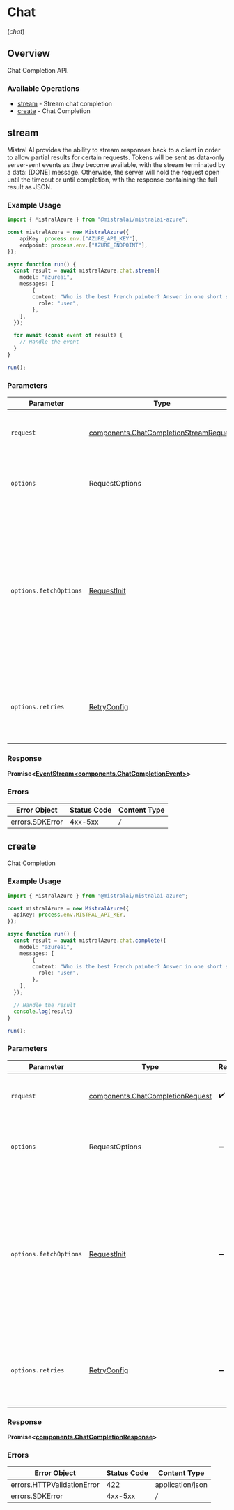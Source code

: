 # Chat
(*chat*)

## Overview

Chat Completion API.

### Available Operations

* [stream](#stream) - Stream chat completion
* [create](#create) - Chat Completion

## stream

Mistral AI provides the ability to stream responses back to a client in order to allow partial results for certain requests. Tokens will be sent as data-only server-sent events as they become available, with the stream terminated by a data: [DONE] message. Otherwise, the server will hold the request open until the timeout or until completion, with the response containing the full result as JSON.

### Example Usage

```typescript
import { MistralAzure } from "@mistralai/mistralai-azure";

const mistralAzure = new MistralAzure({
    apiKey: process.env.["AZURE_API_KEY"],
    endpoint: process.env.["AZURE_ENDPOINT"],
});

async function run() {
  const result = await mistralAzure.chat.stream({
    model: "azureai",
    messages: [
        {
        content: "Who is the best French painter? Answer in one short sentence.",
          role: "user",
        },
    ],
  });

  for await (const event of result) {
    // Handle the event
  }
}

run();
```

### Parameters

| Parameter              | Type                                                                                             | Required           | Description                                                                                                                                                                    |
| ---------------------- | ------------------------------------------------------------------------------------------------ | ------------------ | ------------------------------------------------------------------------------------------------------------------------------------------------------------------------------ |
| `request`              | [components.ChatCompletionStreamRequest](../../models/components/chatcompletionstreamrequest.md) | :heavy_check_mark: | The request object to use for the request.                                                                                                                                     |
| `options`              | RequestOptions                                                                                   | :heavy_minus_sign: | Used to set various options for making HTTP requests.                                                                                                                          |
| `options.fetchOptions` | [RequestInit](https://developer.mozilla.org/en-US/docs/Web/API/Request/Request#options)          | :heavy_minus_sign: | Options that are passed to the underlying HTTP request. This can be used to inject extra headers for examples. All `Request` options, except `method` and `body`, are allowed. |
| `options.retries`      | [RetryConfig](../../lib/utils/retryconfig.md)                                                    | :heavy_minus_sign: | Enables retrying HTTP requests under certain failure conditions.                                                                                                               |


### Response

**Promise\<[EventStream<components.ChatCompletionEvent>](../../models/.md)\>**
### Errors

| Error Object    | Status Code | Content Type |
| --------------- | ----------- | ------------ |
| errors.SDKError | 4xx-5xx     | */*          |

## create

Chat Completion

### Example Usage

```typescript
import { MistralAzure } from "@mistralai/mistralai-azure";

const mistralAzure = new MistralAzure({
  apiKey: process.env.MISTRAL_API_KEY,
});

async function run() {
  const result = await mistralAzure.chat.complete({
    model: "azureai",
    messages: [
        {
        content: "Who is the best French painter? Answer in one short sentence.",
          role: "user",
        },
    ],
  });

  // Handle the result
  console.log(result)
}

run();
```

### Parameters

| Parameter              | Type                                                                                    | Required           | Description                                                                                                                                                                    |
| ---------------------- | --------------------------------------------------------------------------------------- | ------------------ | ------------------------------------------------------------------------------------------------------------------------------------------------------------------------------ |
| `request`              | [components.ChatCompletionRequest](../../models/components/chatcompletionrequest.md)    | :heavy_check_mark: | The request object to use for the request.                                                                                                                                     |
| `options`              | RequestOptions                                                                          | :heavy_minus_sign: | Used to set various options for making HTTP requests.                                                                                                                          |
| `options.fetchOptions` | [RequestInit](https://developer.mozilla.org/en-US/docs/Web/API/Request/Request#options) | :heavy_minus_sign: | Options that are passed to the underlying HTTP request. This can be used to inject extra headers for examples. All `Request` options, except `method` and `body`, are allowed. |
| `options.retries`      | [RetryConfig](../../lib/utils/retryconfig.md)                                           | :heavy_minus_sign: | Enables retrying HTTP requests under certain failure conditions.                                                                                                               |


### Response

**Promise\<[components.ChatCompletionResponse](../../models/components/chatcompletionresponse.md)\>**
### Errors

| Error Object               | Status Code | Content Type     |
| -------------------------- | ----------- | ---------------- |
| errors.HTTPValidationError | 422         | application/json |
| errors.SDKError            | 4xx-5xx     | */*              |
